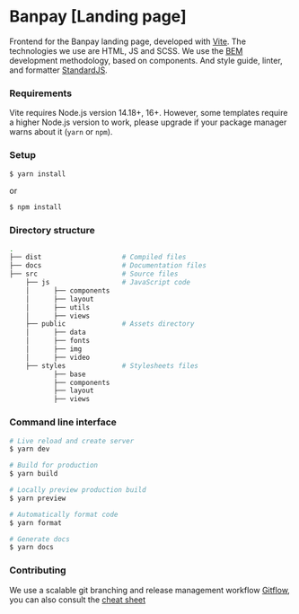# Banpay [Landing page]

Frontend for the Banpay landing page, developed with [Vite](https://vitejs.dev/). The technologies we use are HTML, JS and SCSS. We use the [BEM](https://getbem.com/) development methodology, based on components. And style guide, linter, and formatter [StandardJS](https://standardjs.com/).

### Requirements
Vite requires Node.js version 14.18+, 16+. However, some templates require a higher Node.js version to work, please upgrade if your package manager warns about it (`yarn` or `npm`).

### Setup
```sh 
$ yarn install
```
or

```sh 
$ npm install
```

### Directory structure
```sh
.
├── dist                    # Compiled files
├── docs                    # Documentation files
├── src                     # Source files
    ├── js                  # JavaScript code
    │      ├── components
    │      ├── layout
    │      ├── utils
    │      ├── views 
    ├── public              # Assets directory
    │      ├── data
    │      ├── fonts
    │      ├── img
    │      ├── video
    ├── styles              # Stylesheets files
           ├── base
           ├── components
           ├── layout
           ├── views
```

### Command line interface
```sh
# Live reload and create server
$ yarn dev

# Build for production
$ yarn build

# Locally preview production build
$ yarn preview

# Automatically format code
$ yarn format

# Generate docs
$ yarn docs
```

### Contributing
We use a scalable git branching and release management workflow [Gitflow](https://github.com/nvie/gitflow), you can also consult the [cheat sheet](http://danielkummer.github.io/git-flow-cheatsheet/)

